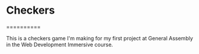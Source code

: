 # Checkers
==========

This is a checkers game I'm making for my first project at General Assembly in the Web Development Immersive course.
